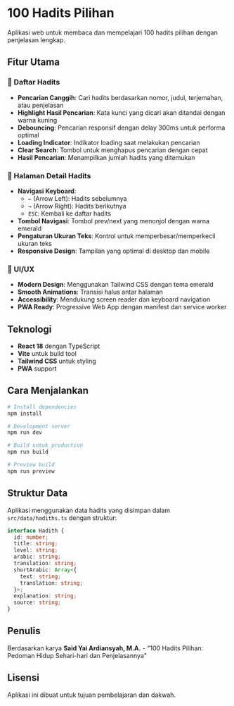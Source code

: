 # 100 Hadits Pilihan

Aplikasi web untuk membaca dan mempelajari 100 hadits pilihan dengan penjelasan lengkap.

## Fitur Utama

### 📖 Daftar Hadits
- **Pencarian Canggih**: Cari hadits berdasarkan nomor, judul, terjemahan, atau penjelasan
- **Highlight Hasil Pencarian**: Kata kunci yang dicari akan ditandai dengan warna kuning
- **Debouncing**: Pencarian responsif dengan delay 300ms untuk performa optimal
- **Loading Indicator**: Indikator loading saat melakukan pencarian
- **Clear Search**: Tombol untuk menghapus pencarian dengan cepat
- **Hasil Pencarian**: Menampilkan jumlah hadits yang ditemukan

### 📄 Halaman Detail Hadits
- **Navigasi Keyboard**: 
  - `←` (Arrow Left): Hadits sebelumnya
  - `→` (Arrow Right): Hadits berikutnya  
  - `ESC`: Kembali ke daftar hadits
- **Tombol Navigasi**: Tombol prev/next yang menonjol dengan warna emerald
- **Pengaturan Ukuran Teks**: Kontrol untuk memperbesar/memperkecil ukuran teks
- **Responsive Design**: Tampilan yang optimal di desktop dan mobile

### 🎨 UI/UX
- **Modern Design**: Menggunakan Tailwind CSS dengan tema emerald
- **Smooth Animations**: Transisi halus antar halaman
- **Accessibility**: Mendukung screen reader dan keyboard navigation
- **PWA Ready**: Progressive Web App dengan manifest dan service worker

## Teknologi

- **React 18** dengan TypeScript
- **Vite** untuk build tool
- **Tailwind CSS** untuk styling
- **PWA** support

## Cara Menjalankan

```bash
# Install dependencies
npm install

# Development server
npm run dev

# Build untuk production
npm run build

# Preview build
npm run preview
```

## Struktur Data

Aplikasi menggunakan data hadits yang disimpan dalam `src/data/hadiths.ts` dengan struktur:

```typescript
interface Hadith {
  id: number;
  title: string;
  level: string;
  arabic: string;
  translation: string;
  shortArabic: Array<{
    text: string;
    translation: string;
  }>;
  explanation: string;
  source: string;
}
```

## Penulis

Berdasarkan karya **Said Yai Ardiansyah, M.A.** - "100 Hadits Pilihan: Pedoman Hidup Sehari-hari dan Penjelasannya"

## Lisensi

Aplikasi ini dibuat untuk tujuan pembelajaran dan dakwah.
